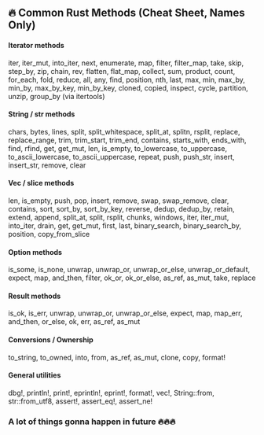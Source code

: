 ## 🔥 Common Rust Methods (Cheat Sheet, Names Only)

#### Iterator methods

iter, iter_mut, into_iter, next, enumerate, map, filter, filter_map, take, skip, step_by, zip, chain, rev, flatten, flat_map, collect, sum, product, count, for_each, fold, reduce, all, any, find, position, nth, last, max, min, max_by, min_by, max_by_key, min_by_key, cloned, copied, inspect, cycle, partition, unzip, group_by (via itertools)

#### String / str methods

chars, bytes, lines, split, split_whitespace, split_at, splitn, rsplit, replace, replace_range, trim, trim_start, trim_end, contains, starts_with, ends_with, find, rfind, get, get_mut, len, is_empty, to_lowercase, to_uppercase, to_ascii_lowercase, to_ascii_uppercase, repeat, push, push_str, insert, insert_str, remove, clear

#### Vec / slice methods

len, is_empty, push, pop, insert, remove, swap, swap_remove, clear, contains, sort, sort_by, sort_by_key, reverse, dedup, dedup_by, retain, extend, append, split_at, split, rsplit, chunks, windows, iter, iter_mut, into_iter, drain, get, get_mut, first, last, binary_search, binary_search_by, position, copy_from_slice

#### Option methods

is_some, is_none, unwrap, unwrap_or, unwrap_or_else, unwrap_or_default, expect, map, and_then, filter, ok_or, ok_or_else, as_ref, as_mut, take, replace

#### Result methods

is_ok, is_err, unwrap, unwrap_or, unwrap_or_else, expect, map, map_err, and_then, or_else, ok, err, as_ref, as_mut

#### Conversions / Ownership

to_string, to_owned, into, from, as_ref, as_mut, clone, copy, format!

#### General utilities

dbg!, println!, print!, eprintln!, eprint!, format!, vec!, String::from, str::from_utf8, assert!, assert_eq!, assert_ne!

### A lot of things gonna happen in future 🔥🔥🔥